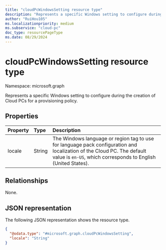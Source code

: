 ```yaml
---
title: "cloudPcWindowsSetting resource type"
description: "Represents a specific Windows setting to configure during the creation of Cloud PCs for a provisioning policy."
author: "RuiHou105"
ms.localizationpriority: medium
ms.subservice: "cloud-pc"
doc_type: resourcePageType
ms.date: 08/29/2024
---
```


# cloudPcWindowsSetting resource type

Namespace: microsoft.graph

Represents a specific Windows setting to configure during the creation of Cloud PCs for a provisioning policy.

## Properties

|Property|Type|Description|
|:---|:---|:---|
|locale|String|The Windows language or region tag to use for language pack configuration and localization of the Cloud PC. The default value is `en-US`, which corresponds to English (United States).|

## Relationships

None.

## JSON representation

The following JSON representation shows the resource type.
<!-- {
  "blockType": "resource",
  "@odata.type": "microsoft.graph.cloudPcWindowsSetting"
}
-->

``` json
{
  "@odata.type": "#microsoft.graph.cloudPcWindowsSetting",
  "locale": "String"
}
```
